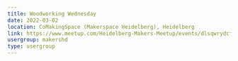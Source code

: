 ```yaml
---
title: Woodworking Wednesday
date: 2022-03-02
location: CoMakingSpace (Makerspace Heidelberg), Heidelberg
link: https://www.meetup.com/Heidelberg-Makers-Meetup/events/dlsqwrydcfbdb/
usergroup: makershd
type: usergroup
---
```

